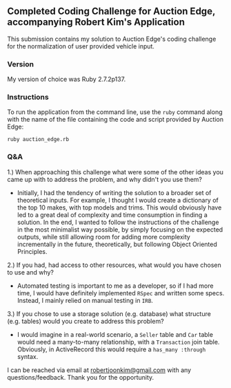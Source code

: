 ## Completed Coding Challenge for Auction Edge, accompanying Robert Kim's Application

This submission contains my solution to Auction Edge's coding challenge for the normalization of user provided vehicle input.

### Version

My version of choice was Ruby 2.7.2p137.

### Instructions

To run the application from the command line, use the `ruby` command along with the name of the file containing the code and script provided by Auction Edge:

```
ruby auction_edge.rb
```

### Q&A

1.) When approaching this challenge what were some of the other ideas you came up with to address the problem, and why didn't you use them?

- Initially, I had the tendency of writing the solution to a broader set of theoretical inputs.  For example, I thought I would create a dictionary of the top 10 makes, with top models and trims.  This would obviously have led to a great deal of complexity and time consumption in finding a solution.  In the end, I wanted to follow the instructions of the challenge in the most minimalist way possible, by simply focusing on the expected outputs, while still allowing room for adding more complexity incrementally in the future, theoretically, but following Object Oriented Principles.


2.) If you had, had access to other resources, what would you have chosen to use and why?

- Automated testing is important to me as a developer, so if I had more time, I would have definitely implemented `RSpec` and written some specs.  Instead, I mainly relied on manual testing in `IRB`.

3.) If you chose to use a storage solution (e.g. database) what structure (e.g. tables) would you create to address this problem?

- I would imagine in a real-world scenario, a `Seller` table and `Car` table would need a many-to-many relationship, with a `Transaction` join table.  Obviously, in ActiveRecord this would require a `has_many :through` syntax.


I can be reached via email at robertjoonkim@gmail.com with any questions/feedback.  Thank you for the opportunity.  
